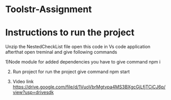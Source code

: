 # Toolstr-Assignment

 # Instructions to run the project
 
Unzip the NestedCheckList file 
open this code in Vs code application
afterthat open treminal and give following commands

1)Node module
for added dependencies you have to give command npm i

2) Run project
 for run the project give command npm start

3) Video link
 https://drive.google.com/file/d/1VuoVbrMgtvpa4MS3BXgcGjLfjTCjCJ6p/view?usp=drivesdk  
